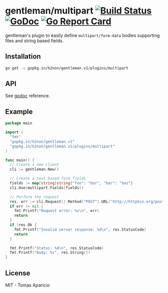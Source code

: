 # gentleman/multipart [![Build Status](https://travis-ci.org/h2non/gentleman.png)](https://travis-ci.org/h2non/gentleman) [![GoDoc](https://godoc.org/github.com/h2non/gentleman/plugins/multipart?status.svg)](https://godoc.org/github.com/h2non/gentleman/plugins/multipart) [![Go Report Card](https://goreportcard.com/badge/github.com/h2non/gentleman)](https://goreportcard.com/report/github.com/h2non/gentleman)

gentleman's plugin to easily define `multipart/form-data` bodies supporting files and string based fields.

## Installation

```bash
go get -u gopkg.in/h2non/gentleman.v1/plugins/multipart
```

## API

See [godoc](https://godoc.org/github.com/h2non/gentleman/plugins/multipart) reference.

## Example

```go
package main

import (
  "fmt"
  "gopkg.in/h2non/gentleman.v1"
  "gopkg.in/h2non/gentleman.v1/plugins/multipart"
)

func main() {
  // Create a new client
  cli := gentleman.New()

  // Create a text based form fields
  fields := map[string]string{"foo": "bar", "bar": "baz"}
  cli.Use(multipart.Fields(fields))

  // Perform the request
  res, err := cli.Request().Method("POST").URL("http://httpbin.org/post").Send()
  if err != nil {
    fmt.Printf("Request error: %s\n", err)
    return
  }
  if !res.Ok {
    fmt.Printf("Invalid server response: %d\n", res.StatusCode)
    return
  }

  fmt.Printf("Status: %d\n", res.StatusCode)
  fmt.Printf("Body: %s", res.String())
}
```

## License

MIT - Tomas Aparicio
